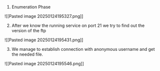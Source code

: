 
1. Enumeration Phase

![[Pasted image 20250124195327.png]]

2. After we know the running service on port 21 we try to find out the version of the ftp 

![[Pasted image 20250124195431.png]]

3.  We manage to establish connection with anonymous username and get the needed file.

![[Pasted image 20250124195546.png]]